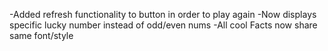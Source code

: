 -Added refresh functionality to button in order to play again
-Now displays specific lucky number instead of odd/even nums
-All cool Facts now share same font/style
